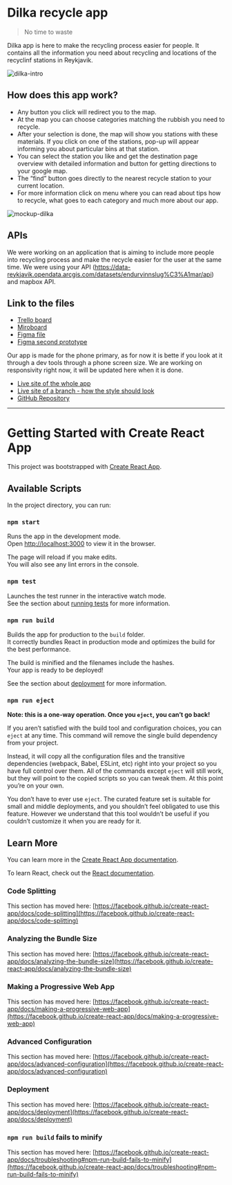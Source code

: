 # Dilka recycle app

> No time to waste

Dilka app is here to make the recycling process easier for people. It contains all the information you need about recycling and locations of the recyclinf stations in Reykjavik.

![dilka-intro](https://user-images.githubusercontent.com/80709364/145803417-1d45632a-4c38-406b-8abf-6956ef655ed8.png)

## How does this app work?

- Any button you click will redirect you to the map.
- At the map you can choose categories matching the rubbish you need to recycle.
- After your selection is done, the map will show you stations with these materials. If you click on one of the stations, pop-up will appear informing you about particular bins at that station.
- You can select the station you like and get the destination page overview with detailed information and button for getting directions to your google map.
- The “find” button goes directly to the nearest recycle station to your current location.
- For more information click on menu where you can read about tips how to recycle, what goes to each category and much more about our app.

![mockup-dilka](https://user-images.githubusercontent.com/80709364/145803439-6725342e-8596-4eda-a931-0e449b80a916.png)

## APIs

We were working on an application that is aiming to include more people into recycling process and make the recycle easier for the user at the same time. We were using your API (https://data-reykjavik.opendata.arcgis.com/datasets/endurvinnslug%C3%A1mar/api) and mapbox API.

## Link to the files

- [Trello board](https://trello.com/b/8Usnq9Vx/group-3-module)
- [Miroboard](https://miro.com/app/board/o9J_ljIvRjw=/?invite_link_id=312987086755)
- [Figma file](https://www.figma.com/file/gE52KkBcGDAnXKbwWJK02D/Recycle-app?node-id=286%3A5147)
- [Figma second prototype](https://www.figma.com/proto/gE52KkBcGDAnXKbwWJK02D/Recycle-app?node-id=440%3A2115&scaling=scale-down&page-id=286%3A5147&starting-point-node-id=440%3A2115&show-proto-sidebar=1)

Our app is made for the phone primary, as for now it is bette if you look at it through a dev tools through a phone screen size. We are working on responsivity right now, it will be updated here when it is done.

- [Live site of the whole app](https://dilka-recycle-app.netlify.app/)
- [Live site of a branch - how the style should look](https://dilka-styled-part.netlify.app/)
- [GitHub Repository](https://github.com/liadensam/wasty-recycle-app)

---

# Getting Started with Create React App

This project was bootstrapped with [Create React App](https://github.com/facebook/create-react-app).

## Available Scripts

In the project directory, you can run:

### `npm start`

Runs the app in the development mode.\
Open [http://localhost:3000](http://localhost:3000) to view it in the browser.

The page will reload if you make edits.\
You will also see any lint errors in the console.

### `npm test`

Launches the test runner in the interactive watch mode.\
See the section about [running tests](https://facebook.github.io/create-react-app/docs/running-tests) for more information.

### `npm run build`

Builds the app for production to the `build` folder.\
It correctly bundles React in production mode and optimizes the build for the best performance.

The build is minified and the filenames include the hashes.\
Your app is ready to be deployed!

See the section about [deployment](https://facebook.github.io/create-react-app/docs/deployment) for more information.

### `npm run eject`

**Note: this is a one-way operation. Once you `eject`, you can’t go back!**

If you aren’t satisfied with the build tool and configuration choices, you can `eject` at any time. This command will remove the single build dependency from your project.

Instead, it will copy all the configuration files and the transitive dependencies (webpack, Babel, ESLint, etc) right into your project so you have full control over them. All of the commands except `eject` will still work, but they will point to the copied scripts so you can tweak them. At this point you’re on your own.

You don’t have to ever use `eject`. The curated feature set is suitable for small and middle deployments, and you shouldn’t feel obligated to use this feature. However we understand that this tool wouldn’t be useful if you couldn’t customize it when you are ready for it.

## Learn More

You can learn more in the [Create React App documentation](https://facebook.github.io/create-react-app/docs/getting-started).

To learn React, check out the [React documentation](https://reactjs.org/).

### Code Splitting

This section has moved here: [https://facebook.github.io/create-react-app/docs/code-splitting](https://facebook.github.io/create-react-app/docs/code-splitting)

### Analyzing the Bundle Size

This section has moved here: [https://facebook.github.io/create-react-app/docs/analyzing-the-bundle-size](https://facebook.github.io/create-react-app/docs/analyzing-the-bundle-size)

### Making a Progressive Web App

This section has moved here: [https://facebook.github.io/create-react-app/docs/making-a-progressive-web-app](https://facebook.github.io/create-react-app/docs/making-a-progressive-web-app)

### Advanced Configuration

This section has moved here: [https://facebook.github.io/create-react-app/docs/advanced-configuration](https://facebook.github.io/create-react-app/docs/advanced-configuration)

### Deployment

This section has moved here: [https://facebook.github.io/create-react-app/docs/deployment](https://facebook.github.io/create-react-app/docs/deployment)

### `npm run build` fails to minify

This section has moved here: [https://facebook.github.io/create-react-app/docs/troubleshooting#npm-run-build-fails-to-minify](https://facebook.github.io/create-react-app/docs/troubleshooting#npm-run-build-fails-to-minify)
